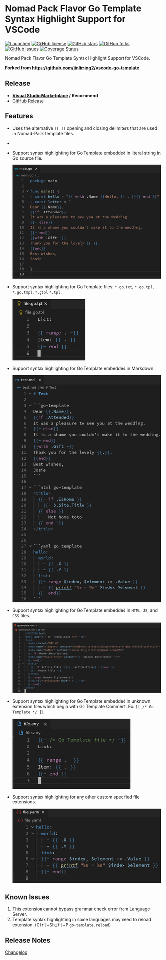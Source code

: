 # Nomad Pack Flavor Go Template Syntax Highlight Support for VSCode

[![Launched](https://img.shields.io/badge/VSCode--Go--Template-launched-brightgreen.svg?logo=visual-studio-code)](https://github.com/RickyGrassmuck/vscode-nomad-pack-go-template)
[![GitHub license](https://img.shields.io/github/license/RickyGrassmuck/vscode-nomad-pack-go-template.svg)](https://raw.githubusercontent.com/RickyGrassmuck/vscode-nomad-pack-go-template/master/LICENSE)
[![GitHub stars](https://img.shields.io/github/stars/RickyGrassmuck/vscode-nomad-pack-go-template.svg)](https://github.com/RickyGrassmuck/vscode-nomad-pack-go-template/stargazers)
[![GitHub forks](https://img.shields.io/github/forks/RickyGrassmuck/vscode-nomad-pack-go-template.svg)](https://github.com/RickyGrassmuck/vscode-nomad-pack-go-template/network)
[![GitHub issues](https://img.shields.io/github/issues/RickyGrassmuck/vscode-nomad-pack-go-template.svg)](https://github.com/RickyGrassmuck/vscode-nomad-pack-go-template/issues)
[![Coverage Status](https://coveralls.io/repos/github/RickyGrassmuck/vscode-nomad-pack-go-template/badge.svg?branch=master)](https://coveralls.io/github/RickyGrassmuck/vscode-nomad-pack-go-template?branch=main)

Nomad Pack Flavor Go Template Syntax Highlight Support for VSCode.

**Forked from https://github.com/jinliming2/vscode-go-template**

## Release

- **[Visual Studio Marketplace](https://marketplace.visualstudio.com/items?itemName=RickyGrassmuck.vscode-nomad-pack-template) / Recommend**
- [GitHub Release](https://github.com/RickyGrassmuck/vscode-nomad-pack-go-template/releases)

## Features

- Uses the alternative `[[ ]]` opening and closing delimiters that are used in Nomad-Pack template files.
-
- Support syntax highlighting for Go Template embedded in literal string in Go source file.

  ![Go](./assets/screenshots/go.png)

- Support syntax highlighting for Go Template files: `*.go.txt`, `*.go.tpl`, `*.go.tmpl`, `*.gtpl` `*.tpl`.

  ![Template](./assets/screenshots/tpl.png)

- Support syntax highlighting for Go Template embedded in Markdown.

  ![Markdown](./assets/screenshots/markdown.png)

- Support syntax highlighting for Go Template embedded in `HTML`, `JS`, and `CSS` files.

  ![HTML](./assets/screenshots/html.png)

- Support syntax highlighting for Go Template embedded in unknown extension files which begin with Go Template Comment. Ex: `[[ /* Go Template */ ]]`.

  ![Comment](./assets/screenshots/comment.png)

- Support syntax highlighting for any other custom specified file extensions.

  ![Custom](./assets/screenshots/custom.png)

## Known Issues

1. This extension cannot bypass grammar check error from Language Server.
1. Template syntax highlighting in some languages may need to reload extension. (<kbd>Ctrl</kbd>+<kbd>Shift</kbd>+<kbd>P</kbd> `go-template.reload`)

## Release Notes

[Changelog](./CHANGELOG.md)
